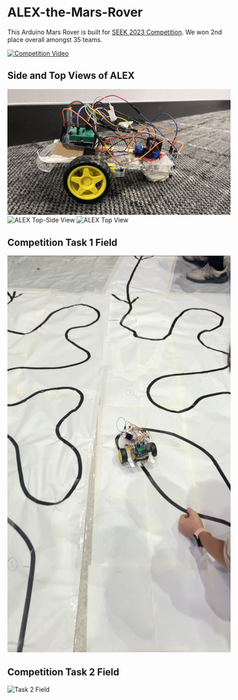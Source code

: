 # ALEX-the-Mars-Rover

This Arduino Mars Rover is built for [SEEK 2023 Competition](https://rsx.squarespace.com/seek-2023). We won 2nd place overall amongst 35 teams.

[![Competition Video](https://img.youtube.com/vi/Fewr4BGj5NM/maxresdefault.jpg)](https://www.youtube.com/watch?v=Fewr4BGj5NM)



## Side and Top Views of ALEX
![ALEX Side View](ALEX_Side_View.jpg)
![ALEX Top-Side View](ALEX_Side_Top_View.jpg)
![ALEX Top View](ALEX_Top_View.jpg)


## Competition Task 1 Field
![Task 1 Field](Task_1_Field.jpg)


## Competition Task 2 Field 
![Task 2 Field](Task_2_Field.jpg)


